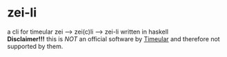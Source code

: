 # zei-li
a cli for timeular zei --> zei(c)li --> zei-li written in haskell  
**Disclaimer!!!** this is *NOT* an official software by [Timeular](https://timeular.com/) and therefore not supported by them.
